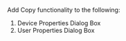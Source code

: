 
Add Copy functionality to the following:

1. Device Properties Dialog Box
1. User Properties Dialog Box

